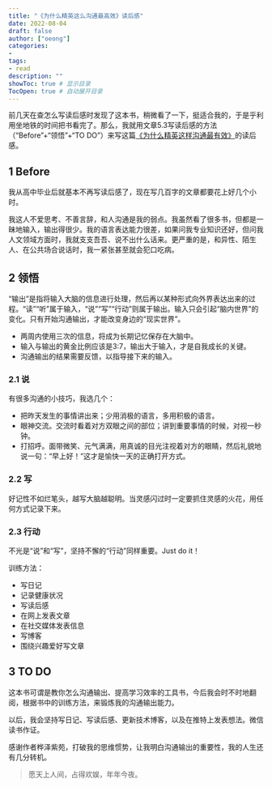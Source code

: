```yaml
---
title: "《为什么精英这么沟通最高效》读后感"
date: 2022-08-04
draft: false
author: ["oeong"]
categories: 
- 
tags: 
- read
description: ""
showToc: true # 显示目录
TocOpen: true # 自动展开目录
---
```


前几天在查怎么写读后感时发现了这本书，稍微看了一下，挺适合我的，于是乎利用坐地铁的时间把书看完了。那么，我就用文章5.3写读后感的方法（“Before”+“领悟”+“TO DO”）来写这篇[《为什么精英这样沟通最有效》](weread://search?key=为什么精英这样沟通最有效)的读后感。

## 1 Before

我从高中毕业后就基本不再写读后感了，现在写几百字的文章都要花上好几个小时。

我这人不爱思考、不善言辞，和人沟通是我的弱点。我虽然看了很多书，但都是一昧地输入，输出得很少。我的语言表达能力很差，如果问我专业知识还好，但问我人文领域方面时，我就支支吾吾、说不出什么话来。更严重的是，和异性、陌生人、在公共场合说话时，我一紧张甚至就会犯口吃病。

## 2 领悟

“输出”是指将输入大脑的信息进行处理，然后再以某种形式向外界表达出来的过程。“读”“听”属于输入，“说”“写”“行动”则属于输出。输入只会引起“脑内世界”的变化。只有开始沟通输出，才能改变身边的“现实世界”。

- 两周内使用三次的信息，将成为长期记忆保存在大脑中。
- 输入与输出的黄金比例应该是3∶7，输出大于输入，才是自我成长的关键。
- 沟通输出的结果需要反馈，以指导接下来的输入。

### 2.1 说

有很多沟通的小技巧，我选几个：

- 把昨天发生的事情讲出来；少用消极的语言，多用积极的语言。
- 眼神交流。交流时看着对方双眼之间的部位；讲到重要事情的时候，对视一秒钟。
- 打招呼。面带微笑、元气满满，用真诚的目光注视着对方的眼睛，然后礼貌地说一句：“早上好！”这才是愉快一天的正确打开方式。

### 2.2 写

好记性不如烂笔头，越写大脑越聪明。当灵感闪过时一定要抓住灵感的火花，用任何方式记录下来。

### 2.3 行动

不光是“说”和“写”，坚持不懈的“行动”同样重要。Just do it！

训练方法：

- 写日记
- 记录健康状况
- 写读后感
- 在网上发表文章
- 在社交媒体发表信息
- 写博客
- 围绕兴趣爱好写文章

## 3 TO DO

这本书可谓是教你怎么沟通输出、提高学习效率的工具书，今后我会时不时地翻阅，根据书中的训练方法，来锻炼我的沟通输出能力。

以后，我会坚持写日记、写读后感、更新技术博客，以及在推特上发表想法。微信读书作证。

感谢作者桦泽紫苑，打破我的思维惯势，让我明白沟通输出的重要性，我的人生还有几分转机。

> 愿天上人间，占得欢娱，年年今夜。 
